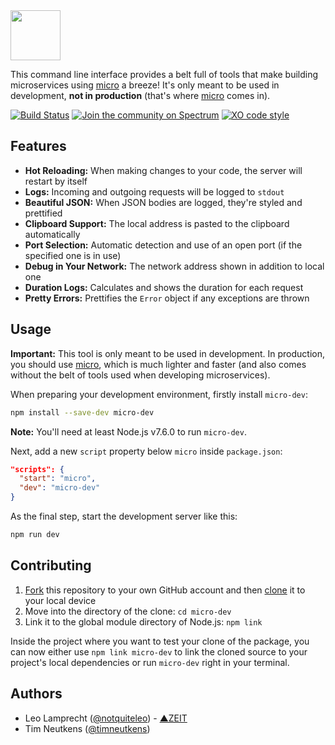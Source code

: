 <img src="https://raw.githubusercontent.com/zeit/art/b1c55af9827fc0293bc5a9c1a03e37e08a6f8f16/micro-dev/logo.png" width="80"/>

This command line interface provides a belt full of tools that make building microservices using [micro](https://github.com/zeit/micro) a breeze! It's only meant to be used in development, **not in production** (that's where [micro](https://github.com/zeit/micro) comes in).

[![Build Status](https://travis-ci.org/zeit/micro-dev.svg?branch=master)](https://travis-ci.org/zeit/micro-dev)
[![Join the community on Spectrum](https://withspectrum.github.io/badge/badge.svg)](https://spectrum.chat/micro)
[![XO code style](https://img.shields.io/badge/code_style-XO-5ed9c7.svg)](https://github.com/sindresorhus/xo)

## Features

- **Hot Reloading:** When making changes to your code, the server will restart by itself
- **Logs:** Incoming and outgoing requests will be logged to `stdout`
- **Beautiful JSON:** When JSON bodies are logged, they're styled and prettified
- **Clipboard Support:** The local address is pasted to the clipboard automatically
- **Port Selection:** Automatic detection and use of an open port (if the specified one is in use)
- **Debug in Your Network:** The network address shown in addition to local one
- **Duration Logs:** Calculates and shows the duration for each request
- **Pretty Errors:** Prettifies the `Error` object if any exceptions are thrown

## Usage

**Important:** This tool is only meant to be used in development. In production, you should use [micro](https://github.com/zeit/micro), which is much lighter and faster (and also comes without the belt of tools used when developing microservices).

When preparing your development environment, firstly install `micro-dev`:

```bash
npm install --save-dev micro-dev
```

**Note:** You'll need at least Node.js v7.6.0 to run `micro-dev`.

Next, add a new `script` property below `micro` inside `package.json`:

```json
"scripts": {
  "start": "micro",
  "dev": "micro-dev"
}
```

As the final step, start the development server like this:

```bash
npm run dev
```

## Contributing

1. [Fork](https://help.github.com/articles/fork-a-repo/) this repository to your own GitHub account and then [clone](https://help.github.com/articles/cloning-a-repository/) it to your local device
2. Move into the directory of the clone: `cd micro-dev`
3. Link it to the global module directory of Node.js: `npm link`

Inside the project where you want to test your clone of the package, you can now either use `npm link micro-dev` to link the cloned source to your project's local dependencies or run `micro-dev` right in your terminal.

## Authors

- Leo Lamprecht ([@notquiteleo](https://twitter.com/notquiteleo)) - [▲ZEIT](https://zeit.co)
- Tim Neutkens ([@timneutkens](https://twitter.com/timneutkens))
